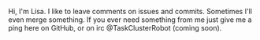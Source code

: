 Hi, I'm Lisa. I like to leave comments on issues and commits. Sometimes I'll even merge something. If you ever need something from me just give me a ping here on GitHub, or on irc @TaskClusterRobot (coming soon).

